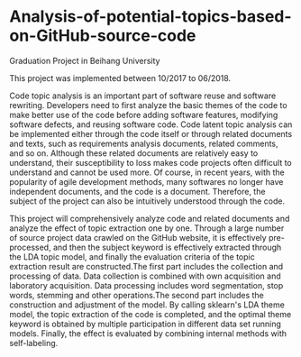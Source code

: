 # Analysis-of-potential-topics-based-on-GitHub-source-code
Graduation Project in Beihang University

This project was implemented between 10/2017 to 06/2018.

Code topic analysis is an important part of software reuse and software rewriting. Developers need to first analyze the basic themes of the code to make better use of the code before adding software features, modifying software defects, and reusing software code. Code latent topic analysis can be implemented either through the code itself or through related documents and texts, such as requirements analysis documents, related comments, and so on. Although these related documents are relatively easy to understand, their susceptibility to loss makes code projects often difficult to understand and cannot be used more. Of course, in recent years, with the popularity of agile development methods, many softwares no longer have independent documents, and the code is a document. Therefore, the subject of the project can also be intuitively understood through the code.

 This project will comprehensively analyze code and related documents and analyze the effect of topic extraction one by one. Through a large number of source project data crawled on the GitHub website, it is effectively pre-processed, and then the subject keyword is effectively extracted through the LDA topic model, and finally the evaluation criteria of the topic extraction result are constructed.The first part includes the collection and processing of data. Data collection is combined with own acquisition and laboratory acquisition. Data processing includes word segmentation, stop words, stemming and other operations.The second part includes the construction and adjustment of the model. By calling sklearn's LDA theme model, the topic extraction of the code is completed, and the optimal theme keyword is obtained by multiple participation in different data set running models. Finally, the effect is evaluated by combining internal methods with self-labeling.
